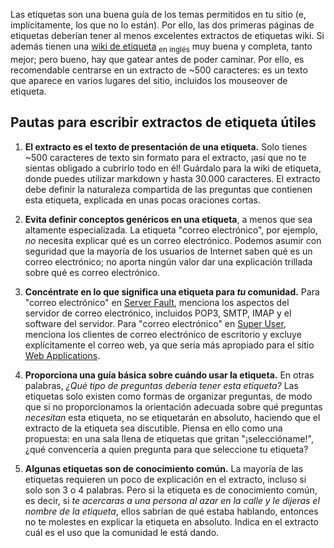 Las etiquetas son una buena guía de los temas permitidos en tu sitio (e, implícitamente, los que no lo están). Por ello, las dos primeras páginas de etiquetas deberían tener al menos excelentes extractos de etiquetas wiki. Si además tienen una [wiki de etiqueta](http://blog.stackoverflow.com/2010/08/tag-folksonomy-and-tag-synonyms/) <sub>en inglés</sub> muy buena y completa, tanto mejor; pero bueno, hay que gatear antes de poder caminar. Por ello, es recomendable centrarse en un extracto de ~500 caracteres: es un texto que aparece en varios lugares del sitio, incluidos los mouseover de etiqueta.

## Pautas para escribir extractos de etiqueta útiles

1. **El extracto es el texto de presentación de una etiqueta.** Solo tienes ~500 caracteres de texto sin formato para el extracto, ¡así que no te sientas obligado a cubrirlo todo en él! Guárdalo para la wiki de etiqueta, donde puedes utilizar markdown y hasta 30.000 caracteres. El extracto debe definir la naturaleza compartida de las preguntas que contienen esta etiqueta, explicada en unas pocas oraciones cortas.

2. **Evita definir conceptos genéricos en una etiqueta**, a menos que sea altamente especializada. La etiqueta "correo electrónico", por ejemplo, *no* necesita explicar qué es un correo electrónico. Podemos asumir con seguridad que la mayoría de los usuarios de Internet saben qué es un correo electrónico; no aporta ningún valor dar una explicación trillada sobre qué es correo electrónico.

3. **Concéntrate en lo que significa una etiqueta para *tu* comunidad.** Para "correo electrónico" en [Server Fault](https://serverfault.com/), menciona los aspectos del servidor de correo electrónico, incluidos POP3, SMTP, IMAP y el software del servidor. Para "correo electrónico" en [Super User](https://superuser.com/), menciona los clientes de correo electrónico de escritorio y excluye explícitamente el correo web, ya que sería más apropiado para el sitio [Web Applications](http://webapps.stackexchange.com).

4. **Proporciona una guía básica sobre cuándo usar la etiqueta.** En otras palabras, *¿Qué tipo de preguntas debería tener esta etiqueta?* Las etiquetas solo existen como formas de organizar preguntas, de modo que si no proporcionamos la orientación adecuada sobre qué preguntas *necesitan* esta etiqueta, no se etiquetarán en absoluto, haciendo que el extracto de la etiqueta sea discutible. Piensa en ello como una propuesta: en una sala llena de etiquetas que gritan "¡seleccióname!", ¿qué convencería a quien pregunta para que seleccione tu etiqueta?

5. **Algunas etiquetas son de conocimiento común.** La mayoría de las etiquetas requieren un poco de explicación en el extracto, incluso si solo son 3 o 4 palabras. Pero si la etiqueta es de conocimiento común, es decir, si *te acercaras a una persona al azar en la calle y le dijeras el nombre de la etiqueta*, ellos sabrían de qué estaba hablando, entonces no te molestes en explicar la etiqueta en absoluto. Indica en el extracto cuál es el uso que la comunidad le está dando.
